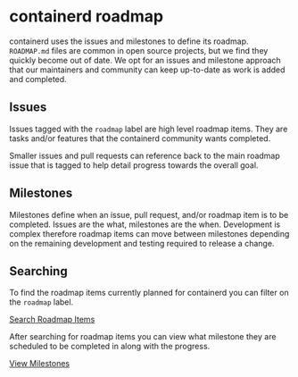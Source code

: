 # containerd roadmap

containerd uses the issues and milestones to define its roadmap.
`ROADMAP.md` files are common in open source projects, but we find they quickly become out of date.
We opt for an issues and milestone approach that our maintainers and community can keep up-to-date as work is added and completed.

## Issues

Issues tagged with the `roadmap` label are high level roadmap items.
They are tasks and/or features that the containerd community wants completed.

Smaller issues and pull requests can reference back to the main roadmap issue that is tagged to help detail progress towards the overall goal.

## Milestones

Milestones define when an issue, pull request, and/or roadmap item is to be completed.
Issues are the what, milestones are the when.
Development is complex therefore roadmap items can move between milestones depending on the remaining development and testing required to release a change.

## Searching

To find the roadmap items currently planned for containerd you can filter on the `roadmap` label.

[Search Roadmap Items](https://github.com/containerd/containerd/issues?q=is%3Aopen+is%3Aissue+label%3Aroadmap)

After searching for roadmap items you can view what milestone they are scheduled to be completed in along with the progress.

[View Milestones](https://github.com/containerd/containerd/milestones)
